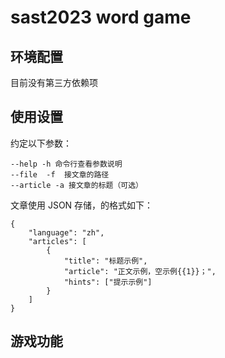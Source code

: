 # sast2023 word game

## 环境配置

目前没有第三方依赖项

## 使用设置

约定以下参数：  

```
--help -h 命令行查看参数说明
--file  -f  接文章的路径
--article -a 接文章的标题（可选）
```

文章使用 JSON 存储，的格式如下：
```
{
    "language": "zh",
    "articles": [
        {
            "title": "标题示例",
            "article": "正文示例，空示例{{1}}；",
            "hints": ["提示示例"]
        }
    ]
}
```

## 游戏功能

